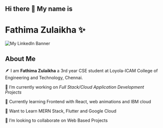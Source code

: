 ## Hi there 👋 My name is
# Fathima Zulaikha ✨ 

![My LinkedIn Banner](https://github.com/zul132/zul132/assets/98112914/5ced1e03-3c16-4078-a861-a3b98155835f)

## About Me
🪶 I am **Fathima Zulaikha** a 3rd year CSE student at Loyola-ICAM College of Engineering and Technology, Chennai.

🔭 I’m currently working on *Full Stack/Cloud Application Development Projects*

🌱 Currently learning Frontend with React, web animations and IBM cloud

🏫 Want to Learn MERN Stack, Flutter and Google Cloud

🤝 I’m looking to collaborate on Web Based Projects


